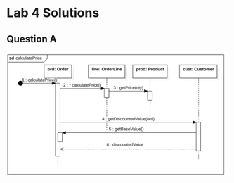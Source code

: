 # Lab 4 Solutions
## Question A
<img src="./images/QuestionA.png" alt="calculatePrice sequence diagram">
